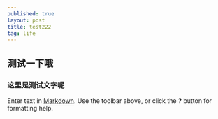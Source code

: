 ```yaml
---
published: true
layout: post
title: test222
tag: life
---
```

## 测试一下哦
### 这里是测试文字呢



Enter text in [Markdown](http://daringfireball.net/projects/markdown/). Use the toolbar above, or click the **?** button for formatting help.
